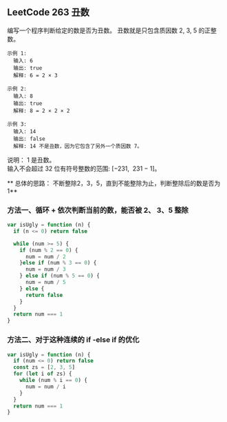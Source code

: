 <h2 id="1">LeetCode 263 丑数</h2>
编写一个程序判断给定的数是否为丑数。  
丑数就是只包含质因数 2, 3, 5 的正整数。  

    示例 1:
      输入: 6
      输出: true
      解释: 6 = 2 × 3

    示例 2:
      输入: 8
      输出: true
      解释: 8 = 2 × 2 × 2

    示例 3:
      输入: 14
      输出: false 
      解释: 14 不是丑数，因为它包含了另外一个质因数 7。

说明：
1 是丑数。  
输入不会超过 32 位有符号整数的范围: [−231,  231 − 1]。  

** 总体的思路： 不断整除2，3，5，直到不能整除为止，判断整除后的数是否为1**

### 方法一、循环 + 依次判断当前的数，能否被  2、 3、5 整除

```javascript
var isUgly = function (n) {
  if (n <= 0) return false

  while (num >= 5) {
    if (num % 2 == 0) {
      num = num / 2
    }else if (num % 3 == 0) {
      num = num / 3
    } else if (num % 5 == 0) {
      num = num / 5
    } else {
      return false
    }
  }
  return num === 1
}
```

### 方法二、对于这种连续的 if -else if 的优化

```javascript
var isUgly = function (n) {
  if (num <= 0) return false
  const zs = [2, 3, 5]
  for (let i of zs) {
    while (num % i == 0) {
      num = num / i
    }
  }
  return num === 1
}
```

